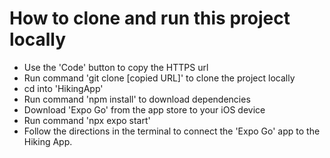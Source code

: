 # How to clone and run this project locally
- Use the 'Code' button to copy the HTTPS url
- Run command 'git clone [copied URL]' to clone the project locally
- cd into 'HikingApp'
- Run command 'npm install' to download dependencies
- Download 'Expo Go' from the app store to your iOS device
- Run command 'npx expo start' 
- Follow the directions in the terminal to connect the 'Expo Go' app to the Hiking App.
